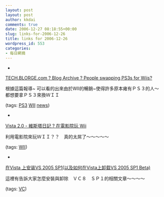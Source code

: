 ```yaml
---
layout: post
layout: post
author: kkdai
comments: true
date: 2006-12-27 08:18:55+00:00
slug: links-for-2006-12-26
title: links for 2006-12-26
wordpress_id: 553
categories:
- 每日網摘
---
```



	
  * 
		

[TECH.BLORGE.com ? Blog Archive ? People swapping PS3s for Wiis?](http://tech.blorge.com/Structure:%20/2006/12/25/people-swapping-ps3s-for-wiis/)


		

根據這篇報導~ 可以看的出來由於WII的暢銷~使得許多原本雍有ＰＳ３的人～　都想要拿ＰＳ３來換ＷＩＩ


		

(tags: [PS3](http://del.icio.us/kkdai/PS3) [WII](http://del.icio.us/kkdai/WII) [news](http://del.icio.us/kkdai/news))


	

	
  * 
		

[Vista 2.0 - 維斯塔日記 ? 在電影院玩 Wii](http://blog.vista.tw/archives/2006/12/25/424)


		

利用電影院來玩ＷＩＩ？？　真的太屌了～～～～～


		

(tags: [WII](http://del.icio.us/kkdai/WII))


	

	
  * 
		

[在Vista 上安装VS 2005 SP1(以及如何在Vista上卸载VS 2005 SP1 Beta)](http://blog.joycode.com/scottgu/archive/2006/12/19/89295.aspx)


		

這裡有告訴大家怎麼安裝與卸除　ＶＣ８　ＳＰ１的相關文章～～～～


		

(tags: [VC](http://del.icio.us/kkdai/VC))


	


